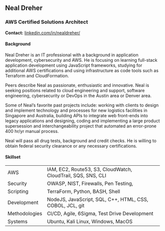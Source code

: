 ## Neal Dreher 
### AWS Certified Solutions Architect

**Contact:** [linkedin.com/in/nealdreher/](https://www.linkedin.com/in/nealdreher/)

#### Background

Neal Dreher is an IT professional with a background in application development, cybersecurity and AWS. He is focusing on learning full-stack application development using JavaScript frameworks, studying for additional AWS certifications and using infrastructure as code tools such as Terraform and CloudFormation.

Peers describe Neal as passionate, enthusiastic and innovative. Neal is seeking positions related to cloud engineering and support, software engineering, cybersecurity or DevOps in the Austin area or Denver area.

Some of Neal’s favorite past projects include: working with clients to design and implement technology and processes for new logistics facilities in Singapore and Australia, building APIs to integrate web front-ends into legacy applications and designing, coding and implementing a large product supersession and interchangeability project that automated an error-prone 400 hr/yr manual process.

Neal will pass all drug tests, background and credit checks. He is willing to obtain federal security clearance or any necessary certifications.



#### Skillset

|  |  | 
|--|--|
| AWS | IAM, EC2, Route53, S3, CloudWatch, CloudTrail, SQS, SNS, CLI | 
| Security | OWASP, NIST, Firewalls, Pen Testing,  |
| Scripting | TerraForm, Python, BASH, Shell |
| Development | NodeJS, JavaScript, SQL, C++, HTML, CSS, COBOL, JCL, git |
| Methodologies | CI/CD, Agile, 6Sigma, Test Drive Development |
| Systems | Ubuntu, Kali Linux, Windows, MacOS | 
